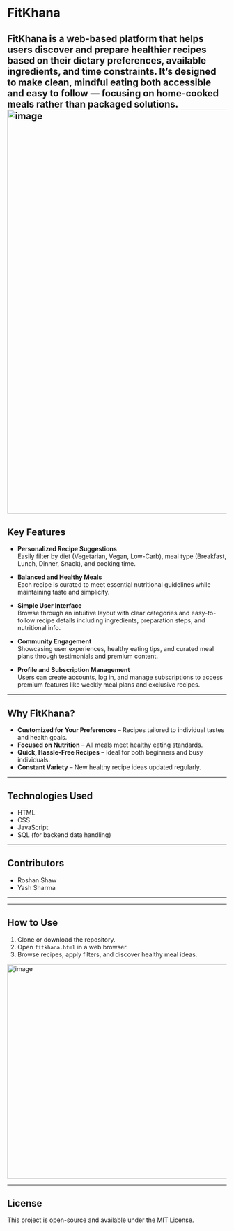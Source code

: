 # FitKhana

FitKhana is a web-based platform that helps users discover and prepare healthier recipes based on their dietary preferences, available ingredients, and time constraints. It’s designed to make clean, mindful eating both accessible and easy to follow — focusing on home-cooked meals rather than packaged solutions.
<img width="1896" height="926" alt="image" src="https://github.com/user-attachments/assets/e99003fa-7b78-4ca8-9601-dd70a30ceb94" />
---

## Key Features

- **Personalized Recipe Suggestions**  
  Easily filter by diet (Vegetarian, Vegan, Low-Carb), meal type (Breakfast, Lunch, Dinner, Snack), and cooking time. 

- **Balanced and Healthy Meals**  
  Each recipe is curated to meet essential nutritional guidelines while maintaining taste and simplicity.

- **Simple User Interface**  
  Browse through an intuitive layout with clear categories and easy-to-follow recipe details including ingredients, preparation steps, and nutritional info.

- **Community Engagement**  
  Showcasing user experiences, healthy eating tips, and curated meal plans through testimonials and premium content.

- **Profile and Subscription Management**  
  Users can create accounts, log in, and manage subscriptions to access premium features like weekly meal plans and exclusive recipes.

---

## Why FitKhana?

- **Customized for Your Preferences** – Recipes tailored to individual tastes and health goals.  
- **Focused on Nutrition** – All meals meet healthy eating standards.  
- **Quick, Hassle-Free Recipes** – Ideal for both beginners and busy individuals.  
- **Constant Variety** – New healthy recipe ideas updated regularly.

---

## Technologies Used

- HTML  
- CSS  
- JavaScript  
- SQL (for backend data handling)

---

## Contributors

- Roshan Shaw  
- Yash Sharma  

---

---

## How to Use

1. Clone or download the repository.
2. Open `fitkhana.html` in a web browser.
3. Browse recipes, apply filters, and discover healthy meal ideas.
<img width="1871" height="491" alt="image" src="https://github.com/user-attachments/assets/dfeb1c0f-5aa7-4ccc-bf09-8dc610b7b8ec" />

---

## License

This project is open-source and available under the MIT License.
